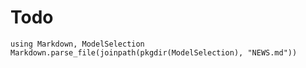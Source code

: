 # Todo

```@eval
using Markdown, ModelSelection
Markdown.parse_file(joinpath(pkgdir(ModelSelection), "NEWS.md"))
```
